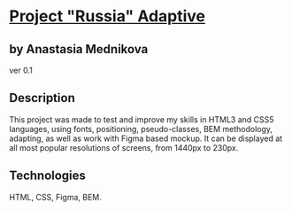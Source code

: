 # [Project "Russia" Adaptive](https://yourniceshot.github.io/russia-project-adaptive)
## by Anastasia Mednikova
ver 0.1
## Description
This project was made to test and improve my skills in HTML3 and CSS5 languages, using fonts, positioning, pseudo-classes, BEM 
methodology, adapting, as well as work with Figma based mockup. It can be displayed at all most popular resolutions of screens, 
from 1440px to 230px. 
## Technologies 
HTML, CSS, Figma, BEM.
